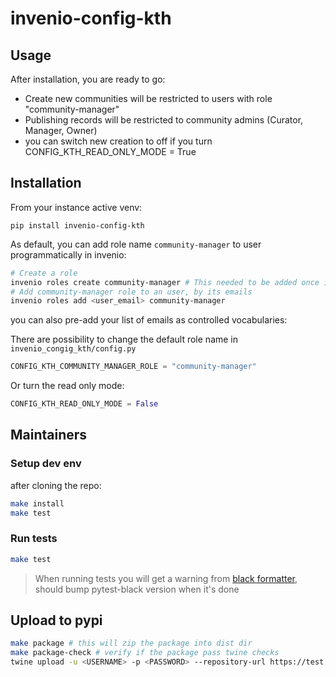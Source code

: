 # invenio-config-kth

## Usage
After installation, you are ready to go:
- Create new communities will be restricted to users with role "community-manager"
- Publishing records will be restricted to community admins (Curator, Manager, Owner)
- you can switch new creation to off if you turn CONFIG_KTH_READ_ONLY_MODE = True


## Installation

From your instance active venv:
```console
pip install invenio-config-kth
```

As default, you can add role name `community-manager` to user programmatically in invenio:

```bash
# Create a role
invenio roles create community-manager # This needed to be added once if role doesn't exists
# Add community-manager role to an user, by its emails
invenio roles add <user_email> community-manager
```
you can also pre-add your list of emails as controlled vocabularies:

There are possibility to change the default role name in `invenio_congig_kth/config.py`
```python
CONFIG_KTH_COMMUNITY_MANAGER_ROLE = "community-manager"
```
Or turn the read only mode:
```python
CONFIG_KTH_READ_ONLY_MODE = False
```

## Maintainers

### Setup dev env
after cloning the repo:
```bash
make install
make test
```

### Run tests
```bash
make test
```
> When running tests you will get a warning from [black formatter](https://github.com/shopkeep/pytest-black/issues/55), should bump pytest-black version when it's done
## Upload to pypi

```bash
make package # this will zip the package into dist dir
make package-check # verify if the package pass twine checks
twine upload -u <USERNAME> -p <PASSWORD> --repository-url https://test.pypi.org/legacy/ dist/* --verbose
```
